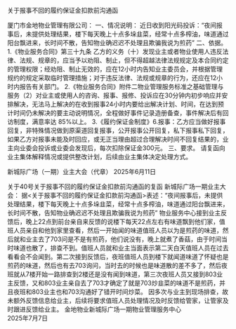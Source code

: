 关于报事不回的履约保证金扣款前沟通函

厦门市金地物业管理有限公司：
一、情况说明：
近日收到阳光码投诉：“夜间报事后，未提供处理结果，楼下每天晚上十点多垛韭菜，经常十点多榨油，味道通过阳台飘进来，长时间不散，告知物业确迟迟不处理且欺骗我说为煎药”
二、依据。
1.《物业服务合同》第三十九条 乙方的义务（十）发现业主或者物业使用人违反法律、法规、规章的，应当予以劝阻、制止，但不得超越法律法规规定及本合同约定的管理权限；经劝阻、制止无效的，应在12小时内告知业主委员会，并根据管理规约的规定采取临时管理措施；对于违反法律、法规或规章的行为，还应在12小时内报告有关部门。
2.《物业服务合同》附件二物业管理服务标准之基础管理与服务（2）对业主或使用人的咨询、报事、报修、投诉应在30分钟内初步响应并安排解决，无法马上解决的在收到报事24小时内要给出解决计划、时间，在达到预计时间仍未解决的要主动说明情况，全程做好事件记录造册备查，事件解决后有回访制度，满意率达 85%以上。
3.《履约保证金制度》6.报事：乙方应当做好报事回复，非特殊情况做到原渠道回复报事，公开报事公开回复，私下报事私下回复，如果乙方对报事未能及时回应，或无正当理由超过合理解决时间不回复结果的，业主向业委会投诉或业委会发现后，每次扣除保证金300元。
三、要求。
请复函向业主集体解释情况或提供整改计划，后续由业主集体决定处理方式。


新城际广场（一期）业主大会（代章）
2025年6月11日



关于40号关于报事不回的履约保证金扣款前沟通函的复函
新城际广场一期业主大会：
    据<关于报事不回的履约保证金扣款前沟通函>表述：“夜间报事后，未提供处理结果，楼下每天晚上十点多垛韭菜，经常十点多榨油，味道通过阳台飘进来，长时间不散，告知物业确迟迟不处理且欺骗我说为煎药”
    物业服务中心接到业主反馈后，晚上22点到前台亲自来反馈的说楼下每天22点左右有味道飘到他们家，值班人员亲自和他到家里查看，然后一开始闻的味道值班人员以为是煎药的味道，然后就和业主去了703问是不是有煎药，他们说没有，晚上就煮了香菇，由于时间当时味道也散了，排查不到。值班人员就和业主当面表示第二天白天值班人员在过去看看会不会闻到。第二次接到反馈后，夜班值班人员到楼下就闻道味道了怀疑也是煎药的味道，然后也有去703询问，当时去的时候也是味道散的差不多了，然后夜班就从7楼开始一路排查到2楼还是没有闻到味道，第三次夜班人员又接到803业主反馈，又和803业主亲自去了703才确定了就是703炒韭菜的味道不是煎药，并且夜班和803业主也和703沟通好了错开时间炒菜。
   因多次与业主到现场排查，故未额外反馈信息给业主，后续将要求值班人员处理情况及时反馈给管家，让管家及时跟进反馈给业主。
金地物业新城际广场一期物业管理服务中心                                                                                                                
2025年7月7日